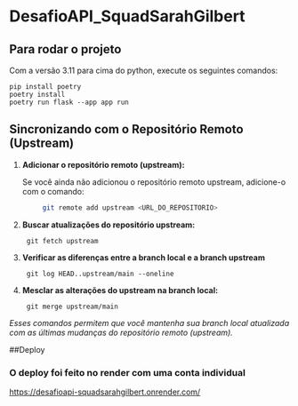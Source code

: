 # DesafioAPI_SquadSarahGilbert

## Para rodar o projeto

Com a versão 3.11 para cima do python, execute os seguintes comandos: 

    pip install poetry 
    poetry install
    poetry run flask --app app run

## Sincronizando com o Repositório Remoto (Upstream)

1. **Adicionar o repositório remoto (upstream):**

   Se você ainda não adicionou o repositório remoto upstream, adicione-o com o comando:

   ```bash
        git remote add upstream <URL_DO_REPOSITORIO>
2. **Buscar atualizações do repositório upstream:**

        git fetch upstream

3. **Verificar as diferenças entre a branch local e a branch upstream**

        git log HEAD..upstream/main --oneline

4. **Mesclar as alterações do upstream na branch local:**

        git merge upstream/main

_Esses comandos permitem que você mantenha sua branch local atualizada com as últimas mudanças do repositório remoto (upstream)._

##Deploy
### O deploy foi feito no render com uma conta individual
https://desafioapi-squadsarahgilbert.onrender.com/